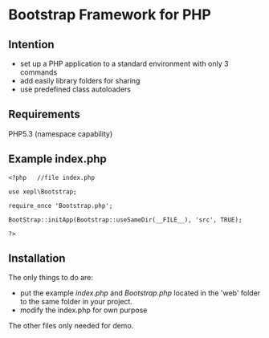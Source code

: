 # Bootstrap Framework for PHP
## Intention
* set up a PHP application to a standard environment with only 3 commands
* add easily library folders for sharing  
* use predefined class autoloaders

## Requirements
PHP5.3 (namespace capability)

## Example index.php
	<?php	//file index.php
	
	use xepl\Bootstrap;
	
	require_once 'Bootstrap.php';
	
	BootStrap::initApp(Bootstrap::useSameDir(__FILE__), 'src', TRUE);
	
	?>

## Installation
The only things to do are:
* put the example _index.php_ and _Bootstrap.php_ located in the 'web' folder to the same folder in your project.
* modify the index.php for own purpose

The other files only needed for demo.	 